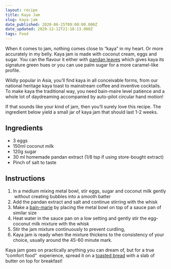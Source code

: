 ```yaml
---
layout: recipe
title: Kaya Jam
slug: kaya-jam
date_published: 2020-06-25T09:00:00.000Z
date_updated: 2020-12-12T21:18:13.000Z
tags: Food
---
```


When it comes to jam, nothing comes close to “kaya” in my heart. Or more accurately in my belly. Kaya jam is made with coconut cream, eggs and sugar. You can the flavour it either with [pandan leaves](https://en.wikipedia.org/wiki/Pandanus_amaryllifolius) which gives kaya its signature green hues or you can use palm sugar for a more caramel-like profile.

Wildly popular in Asia, you’ll find kaya in all conceivable forms, from our national heritage kaya toast to mainstream coffee and inventive cocktails. To make kaya the traditional way, you need bain-maire level patience and a whole lot of daydreaming accompanied by auto-pilot circular hand motion!

If that sounds like your kind of jam, then you’ll surely love this recipe. The ingredient below yield a small jar of kaya jam that should last 1-2 weeks.

## Ingredients

- 3 eggs
- 150ml coconut milk
- 120g sugar
- 30 ml homemade pandan extract (1/8 tsp if using store-bought extract)
- Pinch of salt to taste

## Instructions

1. In a medium mixing metal bowl, stir eggs, sugar and coconut milk gently  without creating bubbles into a smooth batter
2. Add the pandan extract and salt and continue stirring with the whisk
3. Make a [bain-marie](https://en.wikipedia.org/wiki/Bain-marie) by placing the metal bowl on top of a sauce pan of similar size
4. Heat water in the sauce pan on a low setting and gently stir the egg-coconut milk mixture with the whisk
5. Stir the jam mixture continuously to prevent curdling,
6. Kaya jam is ready when the mixture thickens to the consistency of your choice, usually around the 45-60 minute mark.

Kaya jam goes on practically anything you can dream of, but for a true “comfort food”  experience, spread it on a [toasted bread](__GHOST_URL__/sourdough-sandwich-bread/) with a slab of butter on top for breakfast!
